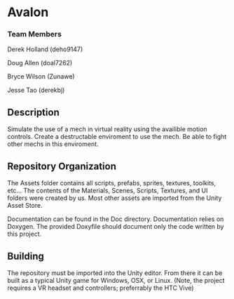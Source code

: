 # Avalon

### Team Members
Derek Holland (deho9147)

Doug Allen (doal7262)

Bryce Wilson (Zunawe)

Jesse Tao (derekbj)

## Description
Simulate the use of a mech in virtual reality using the availible motion controls. Create a destructable enviroment to use the mech. Be able to fight other mechs in this enviroment.

## Repository Organization
The Assets folder contains all scripts, prefabs, sprites, textures, toolkits, etc... The contents of the Materials, Scenes, Scripts, Textures, and UI folders were created by us. Most other assets are imported from the Unity Asset Store.

Documentation can be found in the Doc directory. Documentation relies on Doxygen. The provided Doxyfile should document only the code written by this project.

## Building
The repository must be imported into the Unity editor. From there it can be built as a typical Unity game for Windows, OSX, or Linux. (Note, the project requires a VR headset and controllers; preferrably the HTC Vive)
